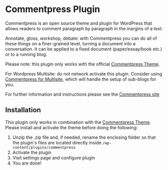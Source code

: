 Commentpress Plugin
===================

Commentpress is an open source theme and plugin for WordPress that allows readers to comment paragraph by paragraph in the margins of a text. 

Annotate, gloss, workshop, debate: with Commentpress you can do all of these things on a finer-grained level, turning a document into a conversation. It can be applied to a fixed document (paper/essay/book etc.) or to a running blog.

Please note: this plugin only works with the official [Commentpress Theme](https://github.com/IFBook/CommentPressTheme).

For Wordpress Multisite: do not network activate this plugin. Consider using [Commentpress for Multisite](https://github.com/IFBook/CommentPressMultisite), which will handle the setup of sub-blogs for you.

For further information and instructions please see the [Commentpress site](http://www.futureofthebook.org/commentpress/)

## Installation ##

This plugin only works in combination with the [Commentpress Theme](https://github.com/IFBook/CommentPressTheme). Please install and activate the theme before doing the following:

1. Unzip the .zip file and, if needed, rename the enclosing folder so that the plugin's files are located directly inside `/wp-content/plugins/commentpress`
2. Activate the plugin
3. Visit settings page and configure plugin
4. You are done!
